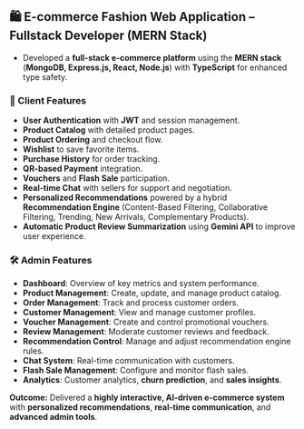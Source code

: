 ## 🛍️ E-commerce Fashion Web Application – **Fullstack Developer (MERN Stack)**

- Developed a **full-stack e-commerce platform** using the **MERN stack** (**MongoDB, Express.js, React, Node.js**) with **TypeScript** for enhanced type safety.  

### 👤 Client Features
- **User Authentication** with **JWT** and session management.  
- **Product Catalog** with detailed product pages.  
- **Product Ordering** and checkout flow.  
- **Wishlist** to save favorite items.  
- **Purchase History** for order tracking.  
- **QR-based Payment** integration.  
- **Vouchers** and **Flash Sale** participation.  
- **Real-time Chat** with sellers for support and negotiation.  
- **Personalized Recommendations** powered by a hybrid **Recommendation Engine** (Content-Based Filtering, Collaborative Filtering, Trending, New Arrivals, Complementary Products).  
- **Automatic Product Review Summarization** using **Gemini API** to improve user experience.  

### 🛠️ Admin Features
- **Dashboard**: Overview of key metrics and system performance.  
- **Product Management**: Create, update, and manage product catalog.  
- **Order Management**: Track and process customer orders.  
- **Customer Management**: View and manage customer profiles.  
- **Voucher Management**: Create and control promotional vouchers.  
- **Review Management**: Moderate customer reviews and feedback.  
- **Recommendation Control**: Manage and adjust recommendation engine rules.  
- **Chat System**: Real-time communication with customers.  
- **Flash Sale Management**: Configure and monitor flash sales.  
- **Analytics**: Customer analytics, **churn prediction**, and **sales insights**.  

**Outcome:** Delivered a **highly interactive, AI-driven e-commerce system** with **personalized recommendations**, **real-time communication**, and **advanced admin tools**.  
